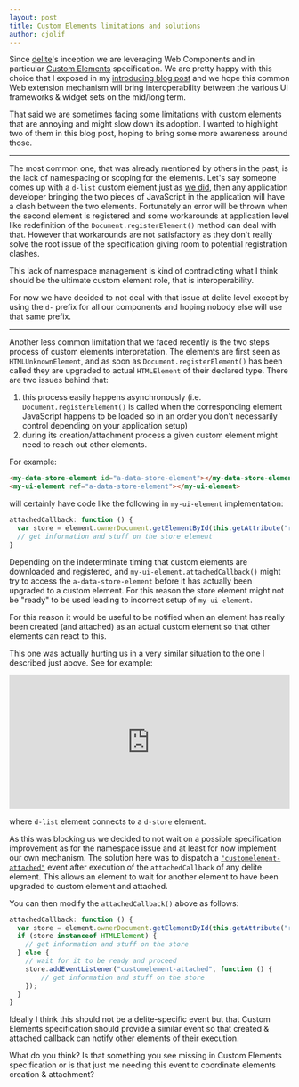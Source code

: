 ```yaml
---
layout: post
title: Custom Elements limitations and solutions
author: cjolif
---
```


Since [delite](http://ibm-js.github.io/delite/)'s inception we are leveraging Web Components and in particular [Custom Elements](http://w3c.github.io/webcomponents/spec/custom) specification. We are pretty happy with this choice that I exposed in my [introducing blog post](http://ibm-js.github.io/2014/07/18/delite-and-deliteful.html) and we hope this common Web extension mechanism will bring interoperability between the various UI frameworks & widget sets on the mid/long term. 

That said we are sometimes facing some limitations with custom elements that are annoying and might slow down its adoption. I wanted to highlight two of them in this blog post, hoping to bring some more awareness around those.

---

The most common one, that was already mentioned by others in the past, is the lack of namespacing or scoping for the elements. Let's say someone comes up with a `d-list` custom element just as [we did](http://ibm-js.github.io/deliteful/docs/master/list/List.html), then any application developer bringing the two pieces of JavaScript in the application will have a clash between the two elements. Fortunately an error will be thrown when the second element is registered and some workarounds at application level like redefinition of the `Document.registerElement()` method can deal with that. However that workarounds are not satisfactory as they don't really solve the root issue of the specification giving room to potential registration clashes. 

This lack of namespace management is kind of contradicting what I think should be the ultimate custom element role, that is interoperability.

For now we have decided to not deal with that issue at delite level except by using the `d-` prefix for all our components and hoping nobody else will use that same prefix.

---

Another less common limitation that we faced recently is the two steps process of custom elements interpretation. The elements are first seen as `HTMLUnknownElement`, and as soon as `Document.registerElement()` has been called they are upgraded to actual `HTMLElement` of their declared type. There are two issues behind that:

1. this process easily happens asynchronously (i.e. `Document.registerElement()` is called when the corresponding element JavaScript happens to be loaded so in an  order you don't necessarily control depending on your application setup)
2. during its creation/attachment process a given custom element might need to reach out other elements. 

For example:


```html
<my-data-store-element id="a-data-store-element"></my-data-store-element>
<my-ui-element ref="a-data-store-element"></my-ui-element>
```

will certainly have code like the following in `my-ui-element` implementation:

```js
attachedCallback: function () {
  var store = element.ownerDocument.getElementById(this.getAttribute("ref"));
  // get information and stuff on the store element
}
```

Depending on the indeterminate timing that custom elements are downloaded and registered, and `my-ui-element.attachedCallback()` might try to access the `a-data-store-element` before it has actually been upgraded to a custom element. For this reason the store element might not be "ready" to be used leading to incorrect setup of `my-ui-element`.

For this reason it would be useful to be notified when an element has really been created (and attached) as an actual custom element so that other elements can react to this. 

This one was actually hurting us in a very similar situation to the one I described just above. See for example:

<iframe width="100%" height="240" src="http://jsfiddle.net/ibmjs/yw9b3r8q/embedded/html,result,js,css" allowfullscreen="allowfullscreen" frameborder="0">
<a href="http://jsfiddle.net/ibmjs/yw9b3r8q/">checkout the sample on JSFiddle</a></iframe>

where `d-list` element connects to a `d-store` element.

As this was blocking us we decided to not wait on a possible specification improvement as for the namespace issue and at least for now implement our own mechanism. The solution here was to dispatch a [`"customelement-attached"`](http://ibm-js.github.io/delite/docs/api/0.4.0/delite/CustomElement.html#event:customelement-attached) event after execution of the `attachedCallback` of any delite element. This allows an element to wait for another element to have been upgraded to custom element and attached.

You can then modify the `attachedCallback()` above as follows:

```js
attachedCallback: function () {
  var store = element.ownerDocument.getElementById(this.getAttribute("ref"));
  if (store instanceof HTMLElement) {
    // get information and stuff on the store
  } else {
  	// wait for it to be ready and proceed
  	store.addEventListener("customelement-attached", function () {
  	    // get information and stuff on the store
  	});
  }
}
```

Ideally I think this should not be a delite-specific event but that Custom Elements specification should provide a similar event so that created & attached callback can notify other elements of their execution.

What do you think? Is that something you see missing in Custom Elements specification or is that just me needing this event to coordinate elements creation & attachment? 

